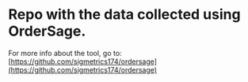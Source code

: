 # Repo with the data collected using OrderSage.

For more info about the tool, go to: [https://github.com/sigmetrics174/ordersage](https://github.com/sigmetrics174/ordersage)
